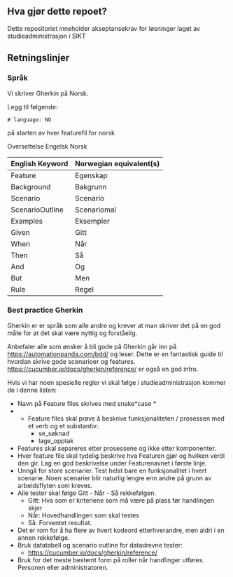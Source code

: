 ## Hva gjør dette repoet?

Dette repositoriet inneholder akseptansekrav for løsninger laget av studieadministrasjon i SIKT

## Retningslinjer

### Språk

Vi skriver Gherkin på Norsk.

Legg til følgende:

```
# language: NO
```

på starten av hver featurefil for norsk

Oversettelse Engelsk Norsk

| English Keyword | Norwegian equivalent(s) |
| --------------- | ----------------------- |
| Feature         | Egenskap                |
| Background      | Bakgrunn                |
| Scenario        | Scenario                |
| ScenarioOutline | Scenariomal             |
| Examples        | Eksempler               |
| Given           | Gitt                    |
| When            | Når                     |
| Then            | Så                      |
| And             | Og                      |
| But             | Men                     |
| Rule            | Regel                   |

### Best practice Gherkin

Gherkin er er språk som alle andre og krever at man skriver det på en god måte for at det skal være nyttig og forståelig.

Anbefaler alle som ønsker å bli gode på Gherkin går inn på https://automationpanda.com/bdd/ og leser. Dette er en fantastisk guide til hvordan skrive gode scenarioer og features. https://cucumber.io/docs/gherkin/reference/ er også en god intro.

Hvis vi har noen spesielle regler vi skal følge i studieadministrasjon kommer de i denne listen:

- Navn på Feature files skrives med snake*case *
- - Feature files skal prøve å beskrive funksjonaliteten / prosessen med et verb og et substantiv:
    - se_søknad
    - lage_opptak
- Features skal separeres etter prosessene og ikke etter komponenter.
- Hver feature file skal tydelig beskrive hva Featuren gjør og hvilken verdi den gir. Lag en god beskrivelse under Featurenavnet i første linje.
- Unngå for store scenarier. Test helst bare en funksjonalitet i hvert scenarie. Noen scenarier blir naturlig lengre enn andre på grunn av arbeidsflyten som kreves.
- Alle tester skal følge Gitt - Når - Så rekkefølgen.
  - Gitt: Hva som er kriteriene som må være på plass før handlingen skjer
  - Når: Hovedhandlingen som skal testes
  - Så: Forventet resultat.
- Det er rom for å ha flere av hvert kodeord etterhverandre, men aldri i en annen rekkefølge.
- Bruk datatabell og scenario outline for datadrevne tester:
  - https://cucumber.io/docs/gherkin/reference/
- Bruk for det meste bestemt form på roller når handlinger utføres. Personen eller administratoren.
